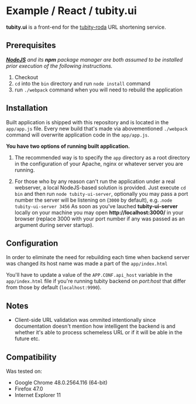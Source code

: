 # Example / React / tubity.ui

**tubity.ui** is a front-end for the
[tubity-roda](https://github.com/ababich/tubity-roda) URL shortening service.

## Prerequisites

_[**NodeJS**](https://nodejs.org/) and its **npm** package manager are both
assumed to be installed prior execution of the following instructions._

1. Checkout
2. `cd` into the `bin` directory and run `node install` command
3. run `./webpack` command when you will need to rebuild the application

## Installation

Built application is shipped with this repository and is located in the
`app/app.js` file. Every new build that's made via abovementioned `./webpack`
command will overwrite application code in the `app/app.js`.

**You have two options of running built application.**

1) The recommended way is to specify the `app` directory as a root directory in
the configuration of your Apache, nginx or whatever server you are running.

2) For those who by any reason can't run the application under a real webserver,
a local NodeJS-based solution is provided. Just execute `cd bin` and then run
`node tubity-ui-server`, optionally you may pass a port number the server will
be listening on (`3000` by default), e.g. .`node tubity-ui-server 3456` As soon
as you've lauched **tubity-ui-server** locally on your machine you may open
**http://localhost:3000/** in your browser (replace 3000 with your port number
if any was passed as an argument during server startup).

## Configuration

In order to eliminate the need for rebuilding each time when backend server was
changed its host name was made a part of the `app/index.html`

You'll have to update a value of the `APP.CONF.api_host` variable in the
`app/index.html` file if you're running tubity backend on _port:host_
that differ from those by default (`localhost:9990`).

## Notes

- Client-side URL validation was ommited intentionally since documentation
doesn't mention how intelligent the backend is and whether it's able to process
schemeless URL or if it will be able in the future etc.    


## Compatibility

Was tested on:

- Google Chrome 48.0.2564.116 (64-bit)
- Firefox 47.0
- Internet Explorer 11

